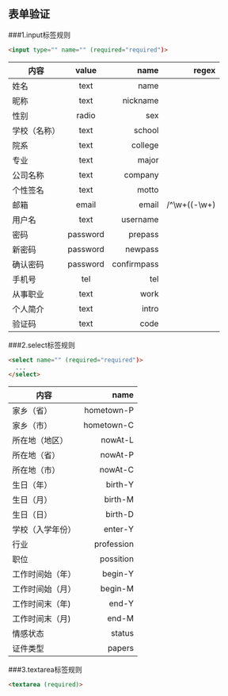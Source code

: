 ## 表单验证
###1.input标签规则
```html
<input type="" name="" (required="required")>
```
| 内容            | value           | name        | regex   |
| ----------------|:---------------:| -----------:| -------:|
| 姓名            | text            | name        | |
| 昵称            | text            | nickname    | |
| 性别            | radio           | sex         | |
| 学校（名称）    | text            | school      | |
| 院系            | text            | college     | |
| 专业            | text            | major       |  | 
| 公司名称        | text            | company     | |
| 个性签名        | text            | motto       | |
| 邮箱            | email           | email       | /^\w+((-\w+)|(\.\w+))*\@[A-Za-z0-9]+((\.|-)[A-Za-z0-9]+)*\.[A-Za-z0-9]+$/ |
| 用户名          | text            | username    | |
| 密码            | password        | prepass     | |
| 新密码          | password        | newpass     | |
| 确认密码        | password        | confirmpass | |
| 手机号          | tel             | tel         | |
| 从事职业        | text            | work        | |
| 个人简介        | text            | intro       | |
| 验证码          | text            | code        | |

###2.select标签规则
```html
<select name="" (required="required")>
  ...
</select>
```
| 内容            | name        |
| ----------------| -----------:|
| 家乡（省）      | hometown-P  |
| 家乡（市）      | hometown-C  |
| 所在地（地区）  | nowAt-L     |
| 所在地（省）    | nowAt-P     |
| 所在地（市）    | nowAt-C     |
| 生日（年）      | birth-Y     |
| 生日（月）      | birth-M     |
| 生日（日）      | birth-D     |
| 学校（入学年份）| enter-Y     |
| 行业            | profession  |
| 职位            | possition   |
| 工作时间始（年）| begin-Y     |
| 工作时间始（月）| begin-M     |
| 工作时间末（年) | end-Y       |
| 工作时间末（月) | end-M       |
| 情感状态        | status      |
| 证件类型        | papers      |

###3.textarea标签规则
```html
<textarea (required)>
```
